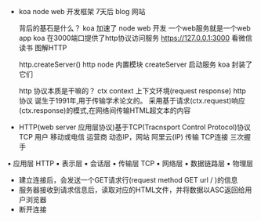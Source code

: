 - koa node web 开发框架
  7天后 blog 网站

  背后的基石是什么？
  koa 加速了 node web 开发 一个web服务就是一个web app
  koa 在3000端口提供了http协议访问服务
  https://127.0.0.1:3000  看微信读书 图解HTTP

  http.createServer()
  http node 内置模块 createServer 启动服务
  koa 封装了它们

  http 协议本质是干嘛的？
  ctx context 上下文环境(request response)
  http 协议 诞生于1991年,用于传输学术论文的。
  采用基于请求(ctx.request)响应(ctx.response)的模式,在网络间传输HTML超文本的内容 

- HTTP(web server 应用层协议)基于TCP(Tracnsport Control Protocol)协议
  TCP 用户 移动或电信 运营商 动态IP，网站 阿里云(IP) 传输
  TCP连接 三次握手

▪ 应用层 HTTP
▪ 表示层
▪ 会话层
▪ 传输层 TCP
▪ 网络层
▪ 数据链路层
▪ 物理层
- 建立连接后，会发送一个GET请求行(request method GET url / )的信息
- 服务器接收到请求信息后，读取对应的HTML文件，并将数据以ASC返回给用户浏览器
- 断开连接